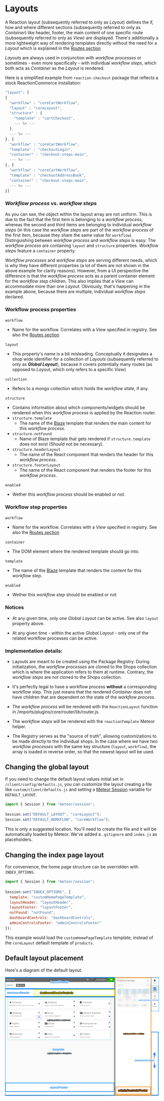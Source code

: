 # Layouts

A Reaction layout (subsequently referred to only as _Layout_) defines the if, how and where different sections (subsequently referred to only as _Container_) like header, footer, the main content of one specific route (subsequently referred to only as _View_) are displayed. There's additionally a more lightweight way of rendering templates directly without the need for a _Layout_ which is explained in the [Routes section](https://docs.reactioncommerce.com/reaction-docs/master/plugin-routes-6)

_Layouts_ are always used in conjunction with _workflow processes_ or sometimes - even more specifically - with individual _workflow steps_, which both acts as _Container_ as the _Layout_ is rendered.

Here is a simplified example from `reaction-checkout` package that reflects a stock ReactionCommerce installation:

```js
"layout": [
{
  "workflow" : "coreCartWorkflow",
  "layout" : "coreLayout",
  "structure" : {
    "template" : "cartCheckout",
    --- %< ---
  },
  --- %< ---
}, {
  "workflow" : "coreCartWorkflow",
  "template" : "checkoutLogin",
  "container" : "checkout-steps-main",
  --- %< ---
}, {
  "workflow" : "coreCartWorkflow",
  "template" : "checkoutAddressBook",
  "container" : "checkout-steps-main",
  --- %< ---
}]
```

### _Workflow process_ vs. _workflow steps_
As you can see, the object within the layout array are not uniform. This is due to the fact that the first item is belonging to a _workflow process_, whereas the second and third items are belonging to individual _workflow steps_ (in this case the _workflow steps_ are part of the _workflow process_ of the first item, because they share the same value for `workflow`). Distinguishing between _workflow process_ and _workflow steps_ is easy: The _workflow process_ are containing `layout` and `structure` properties. _Workflow steps_ feature a `container` property.

_Workflow processes_ and _workflow steps_ are serving different needs, which is why they have different properties (a lot of them are not shown in the above example for clarity reasons). However, from a UI perspective the difference is that the _workflow process_ acts as a parent container element for the _workflow step_ children. This also implies that a _View_ can accommodate more than one _Layout_. Obviously, that's happening in the example above, because there are multiple, individual _workflow steps_ declared.


### Workflow process properties
`workflow`
* Name for the workflow. Correlates with a _View_ specified in registry. See also the [Routes section](https://docs.reactioncommerce.com/reaction-docs/master/plugin-routes-6)

`layout`
* This property's name is a bit misleading. Conceptually it designates a shop wide identifier for a collection of _Layouts_ (subsequently referred to only as **_Global Layout_**), because it covers potentially many routes (as opposed to _Layout_, which only refers to a specific _View_)

`collection`
* Refers to a mongo collection which holds the _workflow state_, if any.

`structure`
* Contains information about which components/widgets should be rendered when this _workflow process_ is applied by the Reaction router.
* `structure.template`
  * The name of the [Blaze](http://docs.meteor.com/#/full/blaze_render) template that renders the main content for this _workflow process_.
* `structure.notFound`
  * Name of Blaze template that gets rendered if `structure.template` does not exist (Should not be necessary).
* `structure.headerLayout`
  * The name of the React component that renders the header for this _workflow process_.
* `structure.footerLayout`
  * The name of the React component that renders the footer for this _workflow process_.

`enabled`
  * Wether this _workflow process_ should be enabled or not.

### Workflow step properties
`workflow`
* Name for the workflow. Correlates with a _View_ specified in registry. See also the [Routes section](https://docs.reactioncommerce.com/reaction-docs/master/plugin-routes-6)

`container`
* The DOM element where the rendered template should go into.

`template`
  * The name of the [Blaze](http://docs.meteor.com/#/full/blaze_render) template that renders the content for this _workflow step_.

`enabled`
  * Wether this _workflow step_ should be enabled or not

### Notices
* At any given time, only one _Global Layout_ can be active. See also `layout` property above.

* At any given time - within the active _Global Layout_ - only one of the related workflow processes can be active.

### Implementation details:

* Layouts are meant to be created using the Package Registry. During initialization, the _workflow processes_ are cloned to the Shops collection which is where the application refers to them at runtime. Contrary, the _workflow steps_ are not cloned to the Shops collection.

* It's perfectly legal to have a workflow process **without** a corresponding workflow step. This just means that the rendered _Container_ does not have children that are dependent on the state of the _workflow process_.

* The _workflow process_ will be rendered with the `ReactionLayout` function in /imports/plugins/core/router/lib/router.js.

* The _workflow steps_ will be rendered with the `reactionTemplate` Meteor helper.

* The Registry serves as the "source of truth", allowing customizations to be made directly to the individual shops. In the case where we have two _workflow processes_ with the same key structure (`layout`, `workflow`), the array is loaded in reverse order, so that the newest layout will be used.

## Changing the global layout

If you need to change the default layout values initial set in `/client/config/defaults.js`, you can customize the layout creating a file like `custom/client/defaults.js` and setting a [Meteor Session](http://docs.meteor.com/api/session.html) variable for `DEFAULT_LAYOUT`.

```js
import { Session } from "meteor/session";

Session.set("DEFAULT_LAYOUT", "coreLayout");
Session.set("DEFAULT_WORKFLOW", "coreWorkflow");
```

This is only a suggested location. You'll need to create the file and it will be automatically loaded by Meteor. We've added a `.gitignore` and `index.js` as placeholders.

## Changing the index page layout

For convenience, the home page structure can be overridden with `INDEX_OPTIONS`.

```js
import { Session } from "meteor/session";

Session.set("INDEX_OPTIONS", {
  template: "customHomePageTemplate",
  layoutHeader: "layoutHeader",
  layoutFooter: "layoutFooter",
  notFound: "notFound",
  dashboardControls: "dashboardControls",
  adminControlsFooter: "adminControlsFooter"
});
```

This example would load the `customHomePageTemplate` template, instead of the `coreLayout` default template of `products`.

## Default layout placement

Here's a diagram of the default layout.

![CoreLayout](/assets/developer-registry-layout.png)

